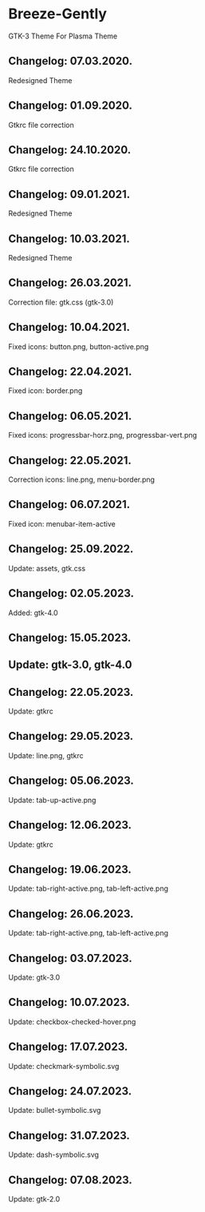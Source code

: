 # Breeze-Gently
GTK-3 Theme For Plasma Theme

Changelog: 07.03.2020.
---------------------

Redesigned Theme

Changelog: 01.09.2020.
----------------------

Gtkrc file correction

Changelog: 24.10.2020.
---------------------

Gtkrc file correction

Changelog: 09.01.2021.
----------------------

Redesigned Theme

Changelog: 10.03.2021.
----------------------

Redesigned Theme

Changelog: 26.03.2021.
---------------------

Correction file: gtk.css (gtk-3.0)

Changelog: 10.04.2021.
----------------------

Fixed icons: button.png, button-active.png

Changelog: 22.04.2021.
-----------------------

Fixed icon: border.png

Changelog: 06.05.2021.
----------------------

Fixed icons: progressbar-horz.png, progressbar-vert.png

Changelog: 22.05.2021.
----------------------

Correction icons: line.png, menu-border.png

Changelog: 06.07.2021.
----------------------

Fixed icon: menubar-item-active

Changelog: 25.09.2022.
----------------------

Update: assets, gtk.css

Changelog: 02.05.2023.
----------------------

Added: gtk-4.0

Changelog: 15.05.2023.
----------------------

Update: gtk-3.0, gtk-4.0
---

Changelog: 22.05.2023.
----------------------

Update: gtkrc

Changelog: 29.05.2023.
----------------------

Update: line.png, gtkrc

Changelog: 05.06.2023.
----------------------

Update: tab-up-active.png


Changelog: 12.06.2023.
----------------------

Update: gtkrc

Changelog: 19.06.2023.
----------------------

Update: tab-right-active.png, tab-left-active.png

Changelog: 26.06.2023.
----------------------

Update: tab-right-active.png, tab-left-active.png

Changelog: 03.07.2023.
----------------------

Update: gtk-3.0

Changelog: 10.07.2023.
----------------------

Update: checkbox-checked-hover.png


Changelog: 17.07.2023.
----------------------

Update: checkmark-symbolic.svg

Changelog: 24.07.2023.
----------------------

Update: bullet-symbolic.svg


Changelog: 31.07.2023.
----------------------

Update: dash-symbolic.svg

Changelog: 07.08.2023.
----------------------

Update: gtk-2.0
